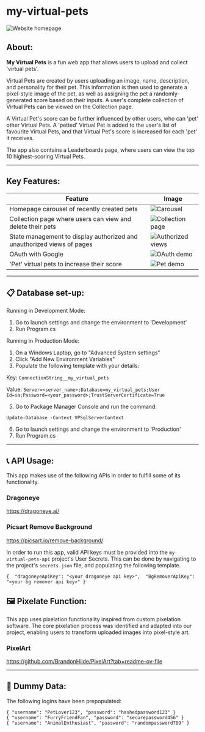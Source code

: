 # my-virtual-pets

![Website homepage](https://github.com/Sephdot/my-virtual-pets/blob/baf453fbd6738aab32a37bf7b9c68aeec9762642/my-virtual-pets/readme-images/homepage.gif)

## About:

<b>My Virtual Pets</b> is a fun web app that allows users to upload and collect 'virtual pets'.

Virtual Pets are created by users uploading an image, name, description, and personality for their pet. This information is then used to generate a pixel-style image of the pet, as well as assigning the pet a randomly-generated score based on their inputs. A user's complete collection of Virtual Pets can be viewed on the Collection page.

A Virtual Pet's score can be further influenced by other users, who can 'pet' other Virtual Pets. A 'petted' Virtual Pet is added to the user's list of favourite Virtual Pets, and that Virtual Pet's score is increased for each 'pet' it receives.

The app also contains a Leaderboards page, where users can view the top 10 highest-scoring Virtual Pets.

__________________________________

## Key Features: 

| Feature    | Image |
| -------- | ------- |
| Homepage carousel of recently created pets | ![Carousel](https://github.com/Sephdot/my-virtual-pets/blob/881910e0acd4136d36184b6ea698d3852479f5a0/my-virtual-pets/readme-images/carousel.gif) |
| Collection page where users can view and delete their pets | ![Collection page](https://github.com/Sephdot/my-virtual-pets/blob/881910e0acd4136d36184b6ea698d3852479f5a0/my-virtual-pets/readme-images/collection.gif) |
| State management to display authorized and unauthorized views of pages  | ![Authorized views](https://github.com/Sephdot/my-virtual-pets/blob/baf453fbd6738aab32a37bf7b9c68aeec9762642/my-virtual-pets/readme-images/auth%20page.png)    |
| OAuth with Google | ![OAuth demo](https://github.com/Sephdot/my-virtual-pets/blob/baf453fbd6738aab32a37bf7b9c68aeec9762642/my-virtual-pets/readme-images/OAuth.gif)   |
| 'Pet' virtual pets to increase their score    | ![Pet demo](https://github.com/Sephdot/my-virtual-pets/blob/baf453fbd6738aab32a37bf7b9c68aeec9762642/my-virtual-pets/readme-images/petting.gif)   |

__________________________________
## 📋 Database set-up: 

Running in Development Mode: 

1. Go to launch settings and change the environment to 'Development'
2. Run Program.cs 

Running in Production Mode: 
1. On a Windows Laptop, go to "Advanced System settings"
2. Click "Add New Environment Variables"
3. Populate the following template with your details:

Key: `ConnectionString__my_virtual_pets`

Value: `Server=<server_name>;Database=my_virtual_pets;User Id=sa;Password=<your_password>;TrustServerCertificate=True`

5. Go to Package Manager Console and run the command:

  `Update-Database -Context VPSqlServerContext`

6. Go to launch settings and change the environment to 'Production'
7. Run Program.cs 
__________________________________

## 📞 API Usage:

This app makes use of the following APIs in order to fulfill some of its functionality.

### Dragoneye
https://dragoneye.ai/
### Picsart Remove Background
https://picsart.io/remove-background/

In order to run this app, valid API keys must be provided into the ` my-virtual-pets-api ` project's User Secrets. This can be done by navigating to the project's ` secrets.json ` file, and populating the following template.

`` {  "dragoneyeApiKey": "<your dragoneye api key>", 
  "BgRemoverApiKey": "<your bg remover api key>" } ``
  
## 🖼️ Pixelate Function:

This app uses pixelation functionality inspired from custom pixelation software. The core pixelation process was identified and adapted into our project, enabling users to transform uploaded images into pixel-style art.

### PixelArt
https://github.com/BrandonHilde/PixelArt?tab=readme-ov-file



__________________________________

## 👥 Dummy Data: 

The following logins have been prepopulated:

` { "username": "PetLover123", "password": "hashedpassword123" } `
<br/>
` { "username": "FurryFriendFan", "password": "securepassword456" } `
<br/>
` { "username": "AnimalEnthusiast", "password": "randompassword789" } `
<br/>
